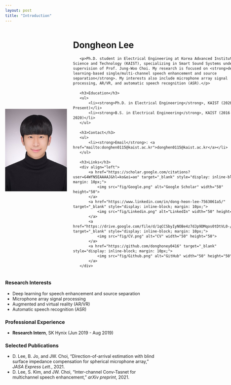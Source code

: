 ```yaml
---
layout: post
title: "Introduction"
---
```


<div style="display: flex; align-items: center;">
    <img src="fig/avatar2.jpg" alt="Dongheon Lee's Photo" width="200" height="267" style="float: left; margin-right: 20px;">

   <div>
       <h1>Dongheon Lee</h1>

       <p>Ph.D. student in Electrical Engineering at Korea Advanced Institute of Science and Technology (KAIST), specializing in Smart Sound Systems under the supervision of Prof. Jung-Woo Choi. My research is focused on <strong>deep learning-based single/multi-channel speech enhancement and source separation</strong>. My interests also include microphone array signal processing, AR/VR, and automatic speech recognition (ASR).</p>

       <h3>Education</h3>
       <ul>
           <li><strong>Ph.D. in Electrical Engineering</strong>, KAIST (2020 - Present)</li>
           <li><strong>B.S. in Electrical Engineering</strong>, KAIST (2016 - 2020)</li>
       </ul>

       <h3>Contact</h3>
       <ul>
           <li><strong>Email</strong>: <a href="mailto:donghen0115@kaist.ac.kr">donghen0115@kaist.ac.kr</a></li>
       </ul>

       <h3>Links</h3>
       <div align="left">
           <a href="https://scholar.google.com/citations?user=G4WfN5EAAAAJ&hl=ko&oi=ao" target="_blank" style="display: inline-block; margin: 10px;">
               <img src="fig/Google.png" alt="Google Scholar" width="50" height="50">
           </a>
           <a href="https://www.linkedin.com/in/dong-heon-lee-7563061a5/" target="_blank" style="display: inline-block; margin: 10px;">
               <img src="fig/Linkedin.png" alt="LinkedIn" width="50" height="50">
           </a>
           <a href="https://drive.google.com/file/d/1qCCSbyIyNOBe4z7dJp9DMqos0tDtVL0-/view" target="_blank" style="display: inline-block; margin: 10px;">
               <img src="fig/CV.png" alt="CV" width="50" height="50">
           </a>
           <a href="https://github.com/donghoney0416" target="_blank" style="display: inline-block; margin: 10px;">
               <img src="fig/Github.png" alt="GitHub" width="50" height="50">
           </a>
       </div>
   </div>
</div>

<h3>Research Interests</h3>
<ul>
    <li>Deep learning for speech enhancement and source separation</li>
    <li>Microphone array signal processing</li>
    <li>Augmented and virtual reality (AR/VR)</li>
    <li>Automatic speech recognition (ASR)</li>
</ul>

<h3>Professional Experience</h3>
<ul>
    <li><strong>Research Intern</strong>, SK Hynix (Jun 2019 - Aug 2019)</li>
</ul>

<h3>Selected Publications</h3>
<ul>
    <li>D. Lee, B. Jo, and JW. Choi, “Direction-of-arrival estimation with blind surface impedance compensation for spherical microphone array,” <em>JASA Express Lett.</em>, 2021.</li>
    <li>D. Lee, S. Kim, and JW. Choi, “Inter-channel Conv-Tasnet for multichannel speech enhancement,” <em>arXiv preprint</em>, 2021.</li>
</ul>
